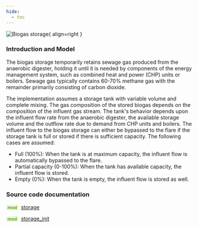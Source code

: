 ```yaml
---
hide:
  - toc
---
```


![Biogas storage](../../assets/icons/bsm2python/biogas-storage.svg){ align=right }

### Introduction and Model

The biogas storage temporarily retains sewage gas produced from the anaerobic digester, holding it until it is needed by components of the energy management system, such as combined heat and power (CHP) units or boilers. Sewage gas typically contains 60-70% methane gas with the remainder primarily consisting of carbon dioxide. 

The implementation assumes a storage tank with variable volume and complete mixing. The gas composition of the stored biogas depends on the composition of the influent gas stream. The tank's behavior depends upon the influent flow rate from the anaerobic digester, the available storage volume and the outflow rate due to demand from CHP units and boilers. The influent flow to the biogas storage can either be bypassed to the flare if the storage tank is full or stored if there is sufficient capacity. The following cases are assumed:

- Full (100%): When the tank is at maximum capacity, the influent flow is automatically bypassed to the flare.
- Partial capacity (0-100%): When the tank has available capacity, the influent flow is stored.
- Empty (0%): When the tank is empty, the influent flow is stored as well.


### Source code documentation

<span style=
  "color: #5cad0f;
  font-weight: bold;
  font-size: .85em;
  background-color: #5cad0f1a;
  padding: 0 .3em;
  border-radius: .1rem;
  margin-right: 0.2rem;">
mod</span> [storage](/reference/bsm2_python/energy_management/storage)

<span style=
  "color: #5cad0f;
  font-weight: bold;
  font-size: .85em;
  background-color: #5cad0f1a;
  padding: 0 .3em;
  border-radius: .1rem;
  margin-right: 0.2rem;">
mod</span> [storage_init](/reference/bsm2_python/energy_management/init/storage_init)
